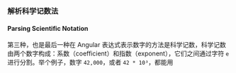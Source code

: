 ### 解析科学记数法
#### Parsing Scientific Notation

第三种，也是最后一种在 Angular 表达式表示数字的方法是科学记数，科学记数由两个数字构成：系数（coefficient）和指数（exponent），它们之间通过字符 `e` 进行分割。举个例子，数字 `42,000`，或者 `42 * 10³`，都能用